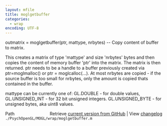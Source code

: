 ```yaml
---
layout: mfile
title: moglgetbuffer
categories:
  - wrap
encoding: UTF-8
---
```


outmatrix = moglgetbuffer(ptr, mattype, nrbytes) -- Copy content of buffer to matrix.

This creates a matrix of type 'mattype' and size 'nrbytes' bytes and then
copies the content of memory buffer 'ptr' into the matrix. The matrix is
then returned. ptr needs to be a handle to a buffer previously created via
ptr=moglmalloc() or ptr = moglcalloc(...). At most nrbytes are copied - if
the source buffer is too small for nrbytes, only the amount is copied thats
contained in the buffer.

mattype can be currently one of:
GL.DOUBLE - for double values, GL.UNSIGNED\_INT - for 32 bit unsigned integers.
GL.UNSIGNED\_BYTE - for unsigned bytes, aka uint8 values.



<div class="code_header" style="text-align:right;">
  <span style="float:left;">Path&nbsp;&nbsp;</span> <span class="counter">Retrieve <a href=
  "https://raw.github.com/Psychtoolbox-3/Psychtoolbox-3/beta/./PsychOpenGL/MOGL/wrap/moglgetbuffer.m">current version from GitHub</a> | View <a href=
  "https://github.com/Psychtoolbox-3/Psychtoolbox-3/commits/beta/./PsychOpenGL/MOGL/wrap/moglgetbuffer.m">changelog</a></span>
</div>
<div class="code">
  <code>./PsychOpenGL/MOGL/wrap/moglgetbuffer.m</code>
</div>
